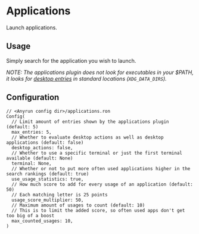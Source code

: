 # Applications

Launch applications.

## Usage

Simply search for the application you wish to launch.

*NOTE: The applications plugin does not look for executables in your $PATH, it looks for [desktop entries](https://specifications.freedesktop.org/desktop-entry-spec/desktop-entry-spec-latest.html) in standard locations (`XDG_DATA_DIRS`).*

## Configuration

```ron
// <Anyrun config dir>/applications.ron
Config(
  // Limit amount of entries shown by the applications plugin (default: 5)
  max_entries: 5,
  // Whether to evaluate desktop actions as well as desktop applications (default: false)
  desktop_actions: false,
  // Whether to use a specific terminal or just the first terminal available (default: None)
  terminal: None,
  // Whether or not to put more often used applications higher in the search rankings (default: true)
  use_usage_statistics: true,
  // How much score to add for every usage of an application (default: 50)
  // Each matching letter is 25 points
  usage_score_multiplier: 50,
  // Maximum amount of usages to count (default: 10)
  // This is to limit the added score, so often used apps don't get too big of a boost
  max_counted_usages: 10,
)
```
